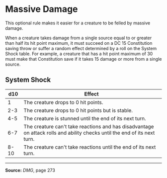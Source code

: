 # Massive Damage

This optional rule makes it easier for a creature to be felled by massive damage.

When a creature takes damage from a single source equal to or greater than half its hit point maximum, it must succeed on a DC 15 Constitution saving throw or suffer a random effect determined by a roll on the System Shock table. For example, a creature that has a hit point maximum of 30 must make that Constitution save if it takes 15 damage or more from a single source.

## System Shock

| d10  | Effect                                                                                                                    |
| ---- | ------------------------------------------------------------------------------------------------------------------------- |
| 1    | The creature drops to 0 hit points.                                                                                       |
| 2-3  | The creature drops to 0 hit points but is stable.                                                                         |
| 4-5  | The creature is stunned until the end of its next turn.                                                                   |
| 6-7  | The creature can't take reactions and has disadvantage on attack rolls and ability checks until the end of its next turn. |
| 8-10 | The creature can't take reactions until the end of its next turn.                                                         |

---
**Source:** _DMG_, page 273
